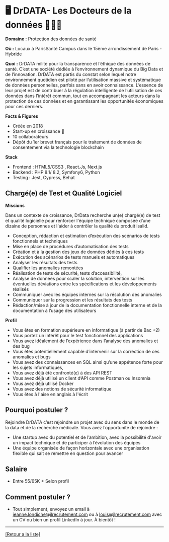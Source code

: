#  🖥️ DrDATA- Les Docteurs de la données 👨🏽‍💻

**Domaine :** Protection des données de santé

**Où :** Locaux à ParisSanté Campus dans le 15ème arrondissement de Paris - Hybride

**Quoi :** DrDATA milite pour la transparence et l’éthique des données de santé. 
C’est une société dédiée à l’environnement dynamique du Big Data et de l’innovation.
DrDATA est partis du constat selon lequel notre environnement quotidien est piloté par l’utilisation massive et systématique de données personnelles, parfois sans en avoir connaissance.
L’essence de leur projet est de contribuer à la régulation intelligente de l’utilisation de ces données dans l’intérêt commun, tout en accompagnant les acteurs dans la protection de ces données et en garantissant les opportunités économiques pour ces derniers.

**Facts & Figures**
* Créée en 2018
* Start-up en croissance :rocket:
* 10 collaborateurs
* Dépôt du 1er brevet français pour le traitement de données de consentement via la technologie blockchain

**Stack**
* Frontend : HTML5/CSS3 , React.Js, Next.js
* Backend : PHP 8.1/ 8.2, Symfony6, Python
* Testing : Jest, Cypress, Behat

## Chargé(e) de Test et Qualité Logiciel

**Missions**

Dans un contexte de croissance, DrData recherche un(e) chargé(e) de test et qualité
logicielle pour renforcer l'équipe technique composée d’une dizaine de personnes et l'aider à
contrôler la qualité du produit isalid.

* Conception, rédaction et estimation d’exécution des scénarios de tests fonctionnels et
techniques
* Mise en place de procédures d’automatisation des tests
* Création et à la gestion des jeux de données dédiés à ces tests
* Exécution des scénarios de tests manuels et automatiques
* Analyser les résultats des tests
* Qualifier les anomalies remontées
* Réalisation de tests de sécurité, tests d’accessibilité,
* Analyse de données pour scaler la solution, intervention sur les éventuelles déviations
entre les spécifications et les développements réalisés
* Communiquer avec les équipes internes sur la résolution des anomalies
* Communiquer sur la progression et les résultats des tests
* Rédaction/mise à jour de la documentation fonctionnelle interne et de la documentation à
l’usage des utilisateurs


**Profil**

* Vous êtes en formation supérieure en informatique (à partir de Bac +2)
* Vous portez un intérêt pour le test fonctionnel des applications
* Vous avez idéalement de l’expérience dans l’analyse des anomalies et des bug
* Vous êtes potentiellement capable d’intervenir sur la correction de ces anomalies et bugs
* Vous avez des connaissances en SQL ainsi qu’une appétence forte pour les sujets
informatiques,
* Vous avez déjà été confronté(e) à des API REST
* Vous avez déjà utilisé un client d’API comme Postman ou Insomnia
* Vous avez déjà utilisé Docker
* Vous avez des notions de sécurité informatique
* Vous êtes à l'aise en anglais à l'écrit

## Pourquoi postuler ?

Rejoindre DrDATA c’est rejoindre un projet avec du sens dans le monde de la data et de la recherche médicale. Vous avez l’opportunité de rejoindre :
* Une startup avec du potentiel et de l’ambition, avec la possibilité d'avoir un impact technique et de participer à l’évolution des équipes
* Une équipe organisée de façon horizontale avec une organisation flexible qui sait se remettre en question pour avancer

## Salaire
* Entre 55/65K + Selon profil

## Comment postuler ?

* Tout simplement, envoyez un email à jeanne.londiche@jlrecrutement.com ou à louis@jlrecrutement.com avec un CV ou bien un profil LinkedIn à jour. À bientôt !
----
<a href="https://github.com/jlondiche/job-board-php/blob/master/README.md">[Retour a la liste]</a>
